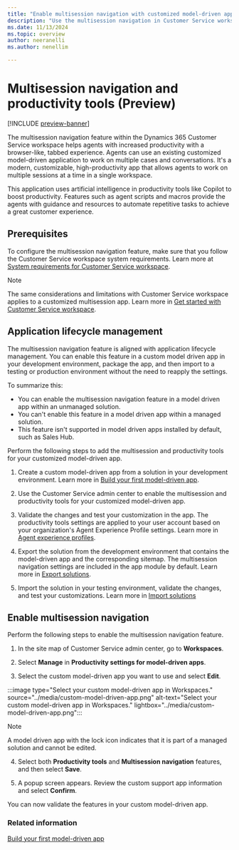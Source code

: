 ```yaml
---
title: "Enable multisession navigation with customized model-driven apps (Preview)| MicrosoftDocs"
description: "Use the multisession navigation in Customer Service workspace to help agents work on multiple cases and conversations."
ms.date: 11/13/2024
ms.topic: overview
author: neeranelli
ms.author: nenellim

---
```


# Multisession navigation and productivity tools (Preview)

[!INCLUDE [preview-banner](../../../shared-content/shared/preview-includes/preview-note.md)]

The multisession navigation feature within the Dynamics 365 Customer Service workspace helps agents with increased productivity with a browser-like, tabbed experience. Agents can use an existing customized model-driven application to work on multiple cases and conversations. It's a modern, customizable, high-productivity app that allows agents to work on multiple sessions at a time in a single workspace.

This application uses artificial intelligence in productivity tools like Copilot to boost productivity. Features such as agent scripts and macros provide the agents with guidance and resources to automate repetitive tasks to achieve a great customer experience.

## Prerequisites

To configure the multisession navigation feature, make sure that you follow the Customer Service workspace system requirements. Learn more at [System requirements for Customer Service workspace](../implement/customer-service-workspace-system-requirements.md).

> [!NOTE]
> The same considerations and limitations with Customer Service workspace applies to a customized multisession app. Learn more in [Get started with Customer Service workspace](../implement/csw-overview.md).


## Application lifecycle management

The multisession navigation feature is aligned with application lifecycle management. You can enable this feature in a custom model driven app in your development environment, package the app, and then import to a testing or production environment without the need to reapply the settings. 

To summarize this:
- You can enable the multisession navigation feature in a model driven app within an unmanaged solution.
- You can't enable this feature in a model driven app within a managed solution.
- This feature isn't supported in model driven apps installed by default, such as Sales Hub.

Perform the following steps to add the multisession and productivity tools for your customized model-driven app.

1. Create a custom model-driven app from a solution in your development environment. Learn more in [Build your first model-driven app](/power-apps/maker/model-driven-apps/build-first-model-driven-app).

2. Use the Customer Service admin center to enable the multisession and productivity tools for your customized model-driven app.

3. Validate the changes and test your customization in the app. The productivity tools settings are applied to your user account based on your organization's Agent Experience Profile settings. Learn more in [Agent experience profiles](./overview.md).

4. Export the solution from the development environment that contains the model-driven app and the corresponding sitemap. The multisession navigation settings are included in the app module by default. Learn more in [Export solutions](/power-apps/maker/data-platform/export-solutions).

5. Import the solution in your testing environment, validate the changes, and test your customizations. Learn more in [Import solutions](/power-apps/maker/data-platform/import-update-export-solutions)


## Enable multisession navigation

Perform the following steps to enable the multisession navigation feature.

1. In the site map of Customer Service admin center, go to **Workspaces**. 

2. Select **Manage** in **Productivity settings for model-driven apps**.

3. Select the custom model-driven app you want to use and select **Edit**.

  :::image type="Select your custom model-driven app in Workspaces." source="../media/custom-model-driven-app.png" alt-text="Select your custom model-driven app in Workspaces." lightbox="../media/custom-model-driven-app.png":::

> [!NOTE]
> A model driven app with the lock icon indicates that it is part of a managed solution and cannot be edited.

4. Select both **Productivity tools** and **Multisession navigation** features, and then select **Save**.

5. A popup screen appears. Review the custom support app information and select **Confirm**.

You can now validate the features in your custom model-driven app.

### Related information

[Build your first model-driven app](/power-apps/maker/model-driven-apps/build-first-model-driven-app)

